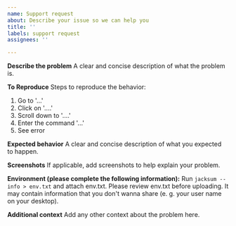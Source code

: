```yaml
---
name: Support request
about: Describe your issue so we can help you
title: ''
labels: support request
assignees: ''

---
```


**Describe the problem**
A clear and concise description of what the problem is.

**To Reproduce**
Steps to reproduce the behavior:
1. Go to '...'
2. Click on '....'
3. Scroll down to '....'
4. Enter the command '...'
5. See error

**Expected behavior**
A clear and concise description of what you expected to happen.

**Screenshots**
If applicable, add screenshots to help explain your problem.

**Environment (please complete the following information):**
Run `jacksum --info > env.txt` and attach env.txt.
Please review env.txt before uploading. It may contain information that you don't wanna share (e. g. your user name on your desktop).

**Additional context**
Add any other context about the problem here.
